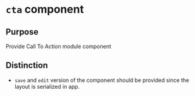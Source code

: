 # `cta` component

## Purpose
Provide Call To Action module component

## Distinction
- `save` and `edit` version of the component should be provided since the layout is serialized in app.